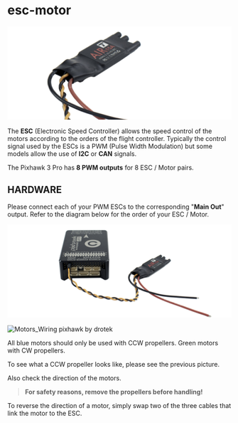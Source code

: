 # esc-motor

![](../.gitbook/assets/esc-solo-drotek.png)

The **ESC** \(Electronic Speed Controller\) allows the speed control of the motors according to the orders of the flight controller. Typically the control signal used by the ESCs is a PWM \(Pulse Width Modulation\) but some models allow the use of **I2C** or **CAN** signals.

The Pixhawk 3 Pro has **8 PWM outputs** for 8 ESC / Motor pairs.

## HARDWARE

Please connect each of your PWM ESCs to the corresponding "**Main Out**" output. Refer to the diagram below for the order of your ESC / Motor.

![](../.gitbook/assets/esc-doc-drotek.png)

![Motors\_Wiring pixhawk by drotek](https://drotek.com/wp-content/uploads/2017/01/Motors_Wiring-700x744.jpg)

All blue motors should only be used with CCW propellers. Green motors with CW propellers.

To see what a CCW propeller looks like, please see the previous picture.

Also check the direction of the motors.

> **For safety reasons, remove the propellers before handling!**

To reverse the direction of a motor, simply swap two of the three cables that link the motor to the ESC.

